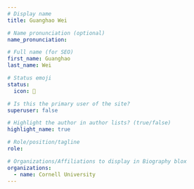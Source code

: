 ```yaml
---
# Display name
title: Guanghao Wei

# Name pronunciation (optional)
name_pronunciation: 

# Full name (for SEO)
first_name: Guanghao
last_name: Wei

# Status emoji
status:
  icon: 🧬

# Is this the primary user of the site?
superuser: false

# Highlight the author in author lists? (true/false)
highlight_name: true

# Role/position/tagline
role: 

# Organizations/Affiliations to display in Biography blox
organizations:
  - name: Cornell University
---
```

